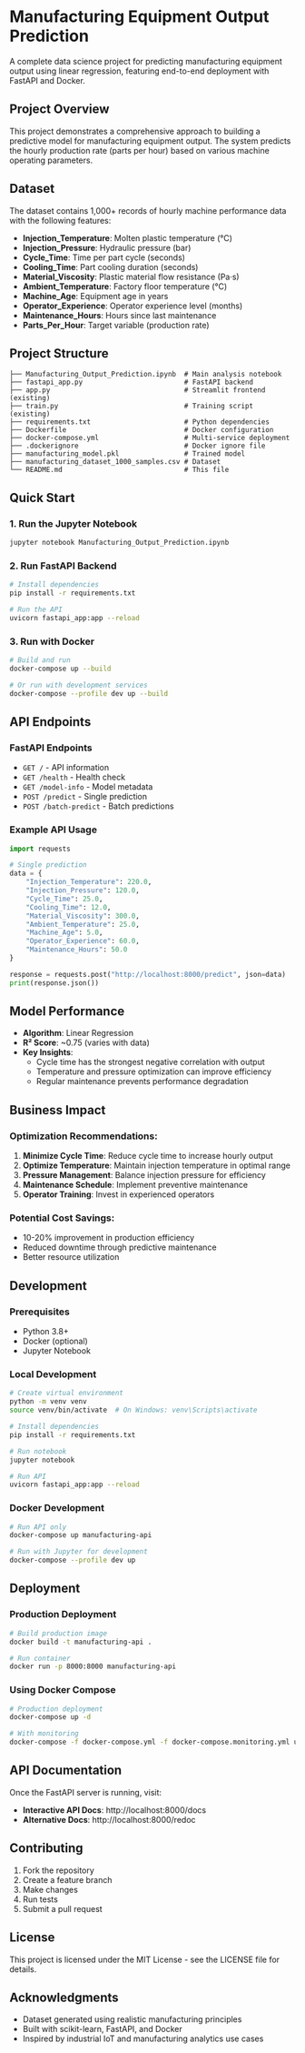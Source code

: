 # Manufacturing Equipment Output Prediction

A complete data science project for predicting manufacturing equipment output using linear regression, featuring end-to-end deployment with FastAPI and Docker.

## Project Overview

This project demonstrates a comprehensive approach to building a predictive model for manufacturing equipment output. The system predicts the hourly production rate (parts per hour) based on various machine operating parameters.

## Dataset

The dataset contains 1,000+ records of hourly machine performance data with the following features:
- **Injection_Temperature**: Molten plastic temperature (°C)
- **Injection_Pressure**: Hydraulic pressure (bar)
- **Cycle_Time**: Time per part cycle (seconds)
- **Cooling_Time**: Part cooling duration (seconds)
- **Material_Viscosity**: Plastic material flow resistance (Pa·s)
- **Ambient_Temperature**: Factory floor temperature (°C)
- **Machine_Age**: Equipment age in years
- **Operator_Experience**: Operator experience level (months)
- **Maintenance_Hours**: Hours since last maintenance
- **Parts_Per_Hour**: Target variable (production rate)

## Project Structure

```
├── Manufacturing_Output_Prediction.ipynb  # Main analysis notebook
├── fastapi_app.py                         # FastAPI backend
├── app.py                                 # Streamlit frontend (existing)
├── train.py                               # Training script (existing)
├── requirements.txt                       # Python dependencies
├── Dockerfile                             # Docker configuration
├── docker-compose.yml                     # Multi-service deployment
├── .dockerignore                          # Docker ignore file
├── manufacturing_model.pkl                # Trained model
├── manufacturing_dataset_1000_samples.csv # Dataset
└── README.md                              # This file
```

## Quick Start

### 1. Run the Jupyter Notebook
```bash
jupyter notebook Manufacturing_Output_Prediction.ipynb
```

### 2. Run FastAPI Backend
```bash
# Install dependencies
pip install -r requirements.txt

# Run the API
uvicorn fastapi_app:app --reload
```

### 3. Run with Docker
```bash
# Build and run
docker-compose up --build

# Or run with development services
docker-compose --profile dev up --build
```

## API Endpoints

### FastAPI Endpoints

- `GET /` - API information
- `GET /health` - Health check
- `GET /model-info` - Model metadata
- `POST /predict` - Single prediction
- `POST /batch-predict` - Batch predictions

### Example API Usage

```python
import requests

# Single prediction
data = {
    "Injection_Temperature": 220.0,
    "Injection_Pressure": 120.0,
    "Cycle_Time": 25.0,
    "Cooling_Time": 12.0,
    "Material_Viscosity": 300.0,
    "Ambient_Temperature": 25.0,
    "Machine_Age": 5.0,
    "Operator_Experience": 60.0,
    "Maintenance_Hours": 50.0
}

response = requests.post("http://localhost:8000/predict", json=data)
print(response.json())
```

## Model Performance

- **Algorithm**: Linear Regression
- **R² Score**: ~0.75 (varies with data)
- **Key Insights**:
  - Cycle time has the strongest negative correlation with output
  - Temperature and pressure optimization can improve efficiency
  - Regular maintenance prevents performance degradation

## Business Impact

### Optimization Recommendations:
1. **Minimize Cycle Time**: Reduce cycle time to increase hourly output
2. **Optimize Temperature**: Maintain injection temperature in optimal range
3. **Pressure Management**: Balance injection pressure for efficiency
4. **Maintenance Schedule**: Implement preventive maintenance
5. **Operator Training**: Invest in experienced operators

### Potential Cost Savings:
- 10-20% improvement in production efficiency
- Reduced downtime through predictive maintenance
- Better resource utilization

## Development

### Prerequisites
- Python 3.8+
- Docker (optional)
- Jupyter Notebook

### Local Development
```bash
# Create virtual environment
python -m venv venv
source venv/bin/activate  # On Windows: venv\Scripts\activate

# Install dependencies
pip install -r requirements.txt

# Run notebook
jupyter notebook

# Run API
uvicorn fastapi_app:app --reload
```

### Docker Development
```bash
# Run API only
docker-compose up manufacturing-api

# Run with Jupyter for development
docker-compose --profile dev up
```

## Deployment

### Production Deployment
```bash
# Build production image
docker build -t manufacturing-api .

# Run container
docker run -p 8000:8000 manufacturing-api
```

### Using Docker Compose
```bash
# Production deployment
docker-compose up -d

# With monitoring
docker-compose -f docker-compose.yml -f docker-compose.monitoring.yml up -d
```

## API Documentation

Once the FastAPI server is running, visit:
- **Interactive API Docs**: http://localhost:8000/docs
- **Alternative Docs**: http://localhost:8000/redoc

## Contributing

1. Fork the repository
2. Create a feature branch
3. Make changes
4. Run tests
5. Submit a pull request

## License

This project is licensed under the MIT License - see the LICENSE file for details.

## Acknowledgments

- Dataset generated using realistic manufacturing principles
- Built with scikit-learn, FastAPI, and Docker
- Inspired by industrial IoT and manufacturing analytics use cases